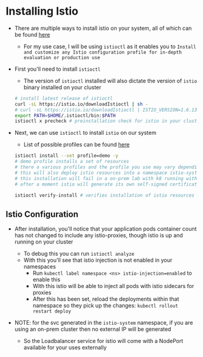<h1>Installing Istio</h1>
 
* There are multiple ways to install istio on your system, all of which can be found [here](https://istio.io/latest/docs/setup/install/)
  - For my use case, I will be using `istioctl` as it enables you to `Install and customize any Istio configuration profile for in-depth evaluation or production use`
* First you'll need to install `istioctl`
  - The version of `istioctl` installed will also dictate the version of `istio` binary installed on your cluster
 
  ```bash
  # install latest release of istioctl
  curl -sL https://istio.io/downloadIstioctl | sh -
  # curl -sL https://istio.io/downloadIstioctl | ISTIO_VERSION=1.6.13 TARGET_ARCH=x86_64 sh - will install a specific version of istioctl
  export PATH=$HOME/.istioctl/bin:$PATH
  istioctl x precheck # preinstallation check for istio in your cluster
  ```

* Next, we can use `istioctl` to install `istio` on our system
  - List of possible profiles can be found [here](https://istio.io/latest/docs/setup/additional-setup/config-profiles/)
  
  ```bash
  istioctl install --set profile=demo -y 
  # demo profile installs a set of resources 
  # there a various profiles and the profile you use may vary depending on your use case
  # this will also deploy istio resources into a namespace istio-system
  # this installation will fail in a on-prem lab with k8 running with self signed certs
  # after a moment istio will generate its own self-signed certificate 

  istioctl verify-install # verifies installation of istio resources
  ```

<h2>Istio Configuration</h2>
 
* After installation, you'll notice that your application pods container count has not changed to include any istio-proxies, though istio is up and running on your cluster
  - To debug this you can run `istioctl analyze`
  - With this you'll see that istio injection is not enabled in your namespaces
    * Run `kubectl label namespace <ns> istio-injection=enabled` to enable this
    * With this istio will be able to inject all pods with istio sidecars for proxies
    * After this has been set, reload the deployments within that namespace so they pick up the changes: `kubectl rollout restart deploy`

* NOTE: for the svc generated in the `istio-system` namespace, if you are using an on-prem cluster then no external IP will be generated
  - So the Loadbalancer service for istio will come with a NodePort available for your uses externally
